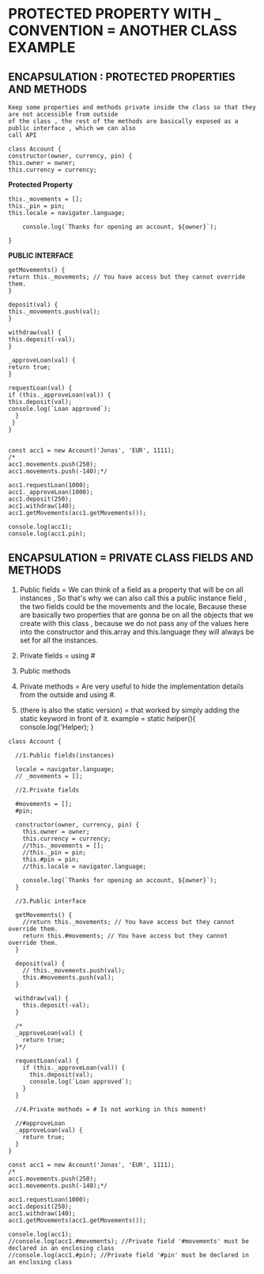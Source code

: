 # **PROTECTED PROPERTY WITH \_ CONVENTION = ANOTHER CLASS EXAMPLE**

## **ENCAPSULATION : PROTECTED PROPERTIES AND METHODS**

```
Keep some properties and methods private inside the class so that they are not accessible from outside
of the class , the rest of the methods are basically exposed as a public interface , which we can also
call API
```

```
class Account {
constructor(owner, currency, pin) {
this.owner = owner;
this.currency = currency;
```

**Protected Property**

```
this._movements = [];
this._pin = pin;
this.locale = navigator.language;

    console.log(`Thanks for opening an account, ${owner}`);

}
```

**PUBLIC INTERFACE**

```
getMovements() {
return this._movements; // You have access but they cannot override them.
}

deposit(val) {
this._movements.push(val);
}

withdraw(val) {
this.deposit(-val);
}

_approveLoan(val) {
return true;
}

requestLoan(val) {
if (this._approveLoan(val)) {
this.deposit(val);
console.log(`Loan approved`);
  }
 }
}

```

```

const acc1 = new Account('Jonas', 'EUR', 1111);
/*
acc1.movements.push(250);
acc1.movements.push(-140);*/

acc1.requestLoan(1000);
acc1._approveLoan(1000);
acc1.deposit(250);
acc1.withdraw(140);
acc1.getMovements(acc1.getMovements());

console.log(acc1);
console.log(acc1.pin);

```

## **ENCAPSULATION = PRIVATE CLASS FIELDS AND METHODS**

1. Public fields = We can think of a field as a property that will be on all instances , So that's why we can
   also call this a public instance field , the two fields could be the movements and the locale, Because these
   are basically two properties that are gonna be on all the objects that we create with this class , because we do
   not pass any of the values here into the constructor and this.array and this.language they will always be set
   for all the instances.

2. Private fields = using #
3. Public methods
4. Private methods = Are very useful to hide the implementation details from the outside and using #.
5. (there is also the static version) = that worked by simply adding the static keyword in front of it.
   example = static helper(){
   console.log('Helper);
   }

```
class Account {

  //1.Public fields(instances)

  locale = navigator.language;
  // _movements = [];

  //2.Private fields

  #movements = [];
  #pin;

  constructor(owner, currency, pin) {
    this.owner = owner;
    this.currency = currency;
    //this._movements = [];
    //this._pin = pin;
    this.#pin = pin;
    //this.locale = navigator.language;

    console.log(`Thanks for opening an account, ${owner}`);
  }

  //3.Public interface

  getMovements() {
    //return this._movements; // You have access but they cannot override them.
    return this.#movements; // You have access but they cannot override them.
  }

  deposit(val) {
    // this._movements.push(val);
    this.#movements.push(val);
  }

  withdraw(val) {
    this.deposit(-val);
  }

  /*
  _approveLoan(val) {
    return true;
  }*/

  requestLoan(val) {
    if (this._approveLoan(val)) {
      this.deposit(val);
      console.log(`Loan approved`);
    }
  }

  //4.Private methods = # Is not working in this moment!

  //#approveLoan
  _approveLoan(val) {
    return true;
  }
}

const acc1 = new Account('Jonas', 'EUR', 1111);
/*
acc1.movements.push(250);
acc1.movements.push(-140);*/

acc1.requestLoan(1000);
acc1.deposit(250);
acc1.withdraw(140);
acc1.getMovements(acc1.getMovements());

console.log(acc1);
//console.log(acc1.#movements); //Private field '#movements' must be declared in an enclosing class
//console.log(acc1.#pin); //Private field '#pin' must be declared in an enclosing class
```
